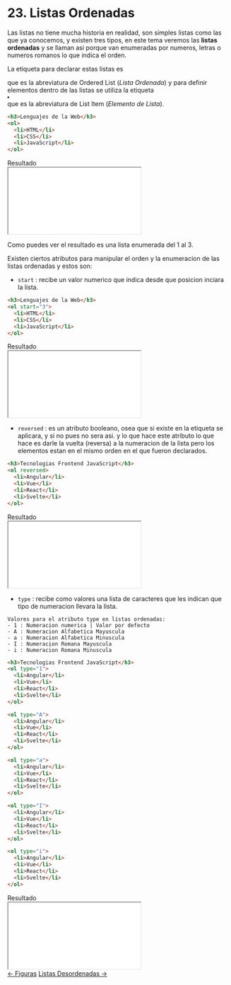 # 23. Listas Ordenadas

Las listas no tiene mucha historia en realidad, son simples listas como las que ya conocemos, y existen tres tipos, en este tema veremos las **listas ordenadas** y se llaman asi porque van enumeradas por numeros, letras o numeros romanos lo que indica el orden.

La etiqueta para declarar estas listas es <code><ol></ol></code> que es la abreviatura de <span class="emphasis">Ordered List</span> (*Lista Ordenada*) y para definir elementos dentro de las listas se utiliza la etiqueta <code><li></li></code> que es la abreviatura de <span class="emphasis">List Item</span> (*Elemento de Lista*).

```html
<h3>Lenguajes de la Web</h3>
<ol>
  <li>HTML</li>
  <li>CSS</li>
  <li>JavaScript</li>
</ol>
```

<div class="iframe">
<div class="iframe-title">Resultado</div>
<iframe src="./iframes/ol1.html"></iframe>
</div>

Como puedes ver el resultado es una lista enumerada del 1 al 3.

Existen ciertos atributos para manipular el orden y la enumeracion de las listas ordenadas y estos son:

- <code>start</code> : recibe un valor numerico que indica desde que posicion inciara la lista.

```html
<h3>Lenguajes de la Web</h3>
<ol start="3">
  <li>HTML</li>
  <li>CSS</li>
  <li>JavaScript</li>
</ol>
```

<div class="iframe">
<div class="iframe-title">Resultado</div>
<iframe src="./iframes/ol2.html"></iframe>
</div>

- <code>reversed</code> : es un atributo booleano, osea que si existe en la etiqueta se aplicara, y si no pues no sera asi. y lo que hace este atributo lo que hace es darle la vuelta (reversa) a la numeracion de la lista pero los elementos estan en el mismo orden en el que fueron declarados.

```html
<h3>Tecnologias Frontend JavaScript</h3>
<ol reversed>
  <li>Angular</li>
  <li>Vue</li>
  <li>React</li>
  <li>Svelte</li>
</ol>
```

<div class="iframe">
<div class="iframe-title">Resultado</div>
<iframe src="./iframes/ol3.html"></iframe>
</div>

- <code>type</code> : recibe como valores una lista de caracteres que les indican que tipo de numeracion llevara la lista.

```text
Valores para el atributo type en listas ordenadas:
- 1 : Numeracion numerica | Valor por defecto
- A : Numeracion Alfabetica Mayuscula
- a : Numeracion Alfabetica Minuscula
- I : Numeracion Romana Mayuscula
- i : Numeracion Romana Minuscula
```

```html
<h3>Tecnologias Frontend JavaScript</h3>
<ol type="1">
  <li>Angular</li>
  <li>Vue</li>
  <li>React</li>
  <li>Svelte</li>
</ol>

<ol type="A">
  <li>Angular</li>
  <li>Vue</li>
  <li>React</li>
  <li>Svelte</li>
</ol>

<ol type="a">
  <li>Angular</li>
  <li>Vue</li>
  <li>React</li>
  <li>Svelte</li>
</ol>

<ol type="I">
  <li>Angular</li>
  <li>Vue</li>
  <li>React</li>
  <li>Svelte</li>
</ol>

<ol type="i">
  <li>Angular</li>
  <li>Vue</li>
  <li>React</li>
  <li>Svelte</li>
</ol>
```

<div class="iframe">
<div class="iframe-title">Resultado</div>
<iframe src="./iframes/ol4.html"></iframe>
</div>

<div class="pagination">
  <a href="#/figuras" class="pagination-button">← Figuras</a>
  <a href="#/listas-desordenadas" class="pagination-button">Listas Desordenadas →</a>
</div>